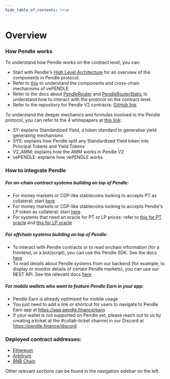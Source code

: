 ```yaml
---
hide_table_of_contents: true
---
```


# Overview

### How Pendle works
To understand how Pendle works on the contract level, you can:
- Start with Pendle's [High Level Architecture](./HighLevelArchitecture.md) for an overview of the components in Pendle protocol.
- Refer to [this](./Contracts/vePENDLE.md) to understand the components and cross-chain mechanisms of vePENDLE
- Refer to the docs about [PendleRouter](./Contracts/PendleRouter.md) and [PendleRouterStatic](./Contracts/PendleRouterStatic.md) to understand how to interact with the protocol on the contract level.
- Refer to the repository for Pendle V2 contracts: [GitHub link](https://github.com/pendle-finance/pendle-core-v2-public/)

To understand the deeper mechanics and formulas involved in the Pendle protocol, you can refer to the 4 whitepapers at [this link](https://github.com/pendle-finance/pendle-v2-resources/tree/main/whitepapers):
- SY: explains Standardized Yield, a token standard to generalise yield generating mechanisms
- SYS: explains how Pendle split any Standardized Yield token into Principal Tokens and Yield Tokens
- V2_AMM: explains how the AMM works in Pendle V2
- vePENDLE: explains how vePENDLE works

### How to integrate Pendle
##### For on-chain contract systems building on top of Pendle:
- For money markets or CDP-like stablecoins looking to accepts PT as collateral: start [here](./Integration/PTAsCollateral.md)
- For money markets or CDP-like stablecoins looking to accepts Pendle's LP token as collateral: start [here](./Integration/LPAsCollateral.md)
- For systems that need an oracle for PT or LP prices: refer to [this for PT oracle](./Integration/PTOracle.md) and [this for LP oracle](./Integration/LPOracle.md)

##### For offchain systems building on top of Pendle:
- To interact with Pendle contracts or to read onchain information (for a frontend, or a bot/script), you can use the Pendle SDK. See the docs [here](./SDK/GettingStarted.md)
- To read details about Pendle systems from our backend (for example, to display or monitor details of certain Pendle markets), you can use our REST API. See the relevant docs [here](./API/RESTfulAPI.md)

##### For mobile wallets who want to feature Pendle Earn in your app:
- Pendle Earn is already optimised for mobile usage
- You just need to add a link or shortcut for users to navigate to Pendle Earn app at https://app.pendle.finance/earn
- If your wallet is not supported on Pendle yet, please reach out to us by creating a ticket at the #collab-ticket channel in our Discord at https://pendle.finance/discord

### Deployed contract addresses:
* [Ethereum](./Deployments/Ethereum.md)
* [Arbitrum](./Deployments/Arbitrum.md)
* [BNB Chain](./Deployments/BNBChain.md)

Other relevant sections can be found in the navigation sidebar on the left.
